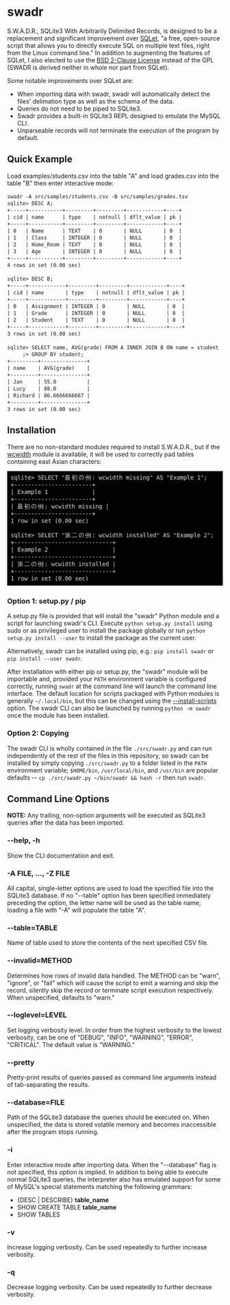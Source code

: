 swadr
=====

S.W.A.D.R., SQLite3 With Arbitrarily Delimited Records, is designed to be a
replacement and significant improvement over [SQLet](http://www.sqlet.com/), "a
free, open-source script that allows you to directly execute SQL on multiple
text files, right from the Linux command line." In addition to augmenting the
features of SQLet, I also elected to use the
[BSD 2-Clause License](http://opensource.org/licenses/BSD-2-Clause) instead of
the GPL (SWADR is derived neither in whole nor part from SQLet).

Some notable improvements over SQLet are:

- When importing data with swadr, swadr will automatically detect the files'
  delimation type as well as the schema of the data.
- Queries do not need to be piped to SQLite3.
- Swadr provides a built-in SQLite3 REPL designed to emulate the MySQL CLI.
- Unparseable records will not terminate the execution of the program by
  default.

Quick Example
-------------

Load examples/students.csv into the table "A" and load grades.csv into the
table "B" then enter interactive mode:

    swadr -A src/samples/students.csv -B src/samples/grades.tsv
    sqlite> DESC A;
    +-----+-----------+---------+---------+------------+----+
    | cid | name      | type    | notnull | dflt_value | pk |
    +-----+-----------+---------+---------+------------+----+
    | 0   | Name      | TEXT    | 0       | NULL       | 0  |
    | 1   | Class     | INTEGER | 0       | NULL       | 0  |
    | 2   | Home_Room | TEXT    | 0       | NULL       | 0  |
    | 3   | Age       | INTEGER | 0       | NULL       | 0  |
    +-----+-----------+---------+---------+------------+----+
    4 rows in set (0.00 sec)

    sqlite> DESC B;
    +-----+------------+---------+---------+------------+----+
    | cid | name       | type    | notnull | dflt_value | pk |
    +-----+------------+---------+---------+------------+----+
    | 0   | Assignment | INTEGER | 0       | NULL       | 0  |
    | 1   | Grade      | INTEGER | 0       | NULL       | 0  |
    | 2   | Student    | TEXT    | 0       | NULL       | 0  |
    +-----+------------+---------+---------+------------+----+
    3 rows in set (0.00 sec)

    sqlite> SELECT name, AVG(grade) FROM A INNER JOIN B ON name = student
         ;> GROUP BY student;
    +---------+---------------+
    | name    | AVG(grade)    |
    +---------+---------------+
    | Jan     | 55.0          |
    | Lucy    | 88.0          |
    | Richard | 86.6666666667 |
    +---------+---------------+
    3 rows in set (0.00 sec)

Installation
------------

There are no non-standard modules required to install S.W.A.D.R., but if the
[wcwidth](https://pypi.python.org/pypi/wcwidth/0.1.4) module is available, it
will be used to correctly pad tables containing east Asian characters:

![Screenshot with Asian characters](wcwidth-comparison.gif "Table Screenshot")

### Option 1: setup.py / pip ###

A setup.py file is provided that will install the "swadr" Python module and a
script for launching swadr's CLI. Execute `python setup.py install` using sudo
or as privileged user to install the package globally or run `python setup.py
install --user` to install the package as the current user.

Alternatively, swadr can be installed using pip, e.g.: `pip install swadr` or
`pip install --user swadr`.

After installation with either pip or setup.py, the "swadr" module will be
importable and, provided your `PATH` environment variable is configured
correctly, running `swadr` at the command line will launch the command line
interface. The default location for scripts packaged with Python modules is
generally `~/.local/bin`, but this can be changed using the
[--install-scripts](http://docs.python.org/2/install/#custom-installation)
option. The swadr CLI can also be launched by running `python -m swadr` once
the module has been installed.

### Option 2: Copying ###

The swadr CLI is wholly contained in the file `./src/swadr.py` and can run
independently of the rest of the files in this repository, so swadr can be
installed by simply copying `./src/swadr.py` to a folder listed in the `PATH`
environment variable; `$HOME/bin`, `/usr/local/bin`, and `/usr/bin` are popular
defaults -- `cp ./src/swadr.py ~/bin/swadr && hash -r` then run `swadr`.

Command Line Options
--------------------

**NOTE:** Any trailing, non-option arguments will be executed as SQLite3
queries after the data has been imported.

### --help, -h ###

Show the CLI documentation and exit.

### -A FILE, ..., -Z FILE ###

All capital, single-letter options are used to load the specified file into the
SQLite3 database. If no "--table" option has been specified immediately
preceding the option, the letter name will be used as the table name; loading a
file with "-A" will populate the table "A".

### --table=TABLE ###

Name of table used to store the contents of the next specified CSV file.

### --invalid=METHOD ###

Determines how rows of invalid data handled. The METHOD can be "warn",
"ignore", or "fail" which will cause the script to emit a warning and skip the
record, silently skip the record or terminate script execution respectively.
When unspecified, defaults to "warn."

### --loglevel=LEVEL ###

Set logging verbosity level. In order from the highest verbosity to the lowest
verbosity, can be one of "DEBUG", "INFO", "WARNING", "ERROR", "CRITICAL". The
default value is "WARNING."

### --pretty ###

Pretty-print results of queries passed as command line arguments instead of
tab-separating the results.

### --database=FILE ###

Path of the SQLite3 database the queries should be executed on. When
unspecified, the data is stored volatile memory and becomes inaccessible after
the program stops running.

### -i ###

Enter interactive mode after importing data. When the "--database" flag is not
specified, this option is implied. In addition to being able to execute normal
SQLite3 queries, the interpreter also has emulated support for some of MySQL's
special statements matching the following grammars:

- {DESC | DESCRIBE} **table_name**
- SHOW CREATE TABLE **table_name**
- SHOW TABLES

### -v ###

Increase logging verbosity. Can be used repeatedly to further increase
verbosity.

### -q ###

Decrease logging verbosity. Can be used repeatedly to further decrease
verbosity.
